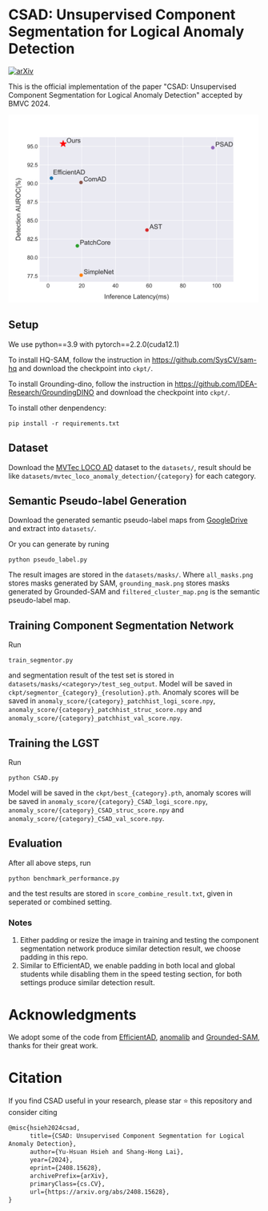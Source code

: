 # CSAD: Unsupervised Component Segmentation for Logical Anomaly Detection
 [![arXiv](https://img.shields.io/badge/arXiv-2408.15628-b31b1b.svg)](https://arxiv.org/abs/2408.15628) 



This is the official implementation of the paper "CSAD: Unsupervised Component Segmentation for Logical Anomaly Detection" accepted by BMVC 2024.

<img src="./benchmark_speed.svg" width=500>


## Setup
We use python==3.9 with pytorch==2.2.0(cuda12.1)

To install HQ-SAM, follow the instruction in https://github.com/SysCV/sam-hq and download the checkpoint into `ckpt/`.

To install Grounding-dino, follow the instruction in https://github.com/IDEA-Research/GroundingDINO and download the checkpoint into `ckpt/`.

To install other denpendency:
```
pip install -r requirements.txt
```

## Dataset
Download the [MVTec LOCO AD](https://www.mvtec.com/company/research/datasets/mvtec-loco) dataset to the `datasets/`, result should be like `datasets/mvtec_loco_anomaly_detection/{category}` for each category.

## Semantic Pseudo-label Generation
Download the generated semantic pseudo-label maps from [GoogleDrive](https://drive.google.com/file/d/16C2C_Zitl04lnb07giXI30X0HK2TPKDA/view?usp=sharing) and extract into `datasets/`.

Or you can generate by runing 
```
python pseudo_label.py
```

The result images are stored in the `datasets/masks/`. Where `all_masks.png` stores masks generated by SAM, `grounding_mask.png` stores masks generated by Grounded-SAM and `filtered_cluster_map.png` is the semantic pseudo-label map.

## Training Component Segmentation Network
Run 
```
train_segmentor.py
```
and segmentation result of the test set is stored in `datasets/masks/<category>/test_seg_output`. Model will be saved in `ckpt/segmentor_{category}_{resolution}.pth`.
Anomaly scores will be saved in `anomaly_score/{category}_patchhist_logi_score.npy`, `anomaly_score/{category}_patchhist_struc_score.npy` and `anomaly_score/{category}_patchhist_val_score.npy`.

## Training the LGST
Run
```
python CSAD.py
```
Model will be saved in the `ckpt/best_{category}.pth`, anomaly scores will be saved in `anomaly_score/{category}_CSAD_logi_score.npy`, `anomaly_score/{category}_CSAD_struc_score.npy` and `anomaly_score/{category}_CSAD_val_score.npy`.

## Evaluation
After all above steps, run 
```
python benchmark_performance.py
```
and the test results are stored in `score_combine_result.txt`, given in seperated or combined setting.

### Notes
1. Either padding or resize the image in training and testing the component segmentation network produce similar detection result, we choose padding in this repo.
2. Similar to EfficientAD, we enable padding in both local and global students while disabling them in the speed testing section, for both settings produce similar detection result.

# Acknowledgments
We adopt some of the code from [EfficientAD](https://github.com/nelson1425/EfficientAD/tree/main), [anomalib](https://github.com/openvinotoolkit/anomalib) and [Grounded-SAM](https://github.com/IDEA-Research/Grounded-Segment-Anything/tree/main), thanks for their great work.

# Citation
If you find CSAD useful in your research, please star ⭐ this repository and consider citing
```
@misc{hsieh2024csad,
      title={CSAD: Unsupervised Component Segmentation for Logical Anomaly Detection}, 
      author={Yu-Hsuan Hsieh and Shang-Hong Lai},
      year={2024},
      eprint={2408.15628},
      archivePrefix={arXiv},
      primaryClass={cs.CV},
      url={https://arxiv.org/abs/2408.15628}, 
}
```
